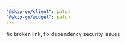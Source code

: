 ```yaml
---
"@skip-go/client": patch
"@skip-go/widget": patch
---
```


fix broken link, fix dependency security issues
